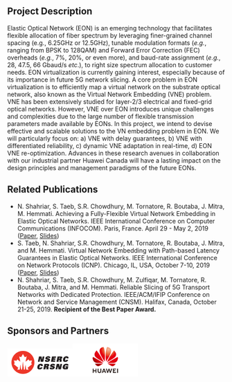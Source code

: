 ## Project Description

Elastic Optical Network (EON) is an emerging technology that facilitates flexible allocation of fiber spectrum by leveraging finer-grained channel spacing (e.g., 6.25GHz or 12.5GHz), tunable modulation formats (_e.g._, ranging from BPSK to 128QAM) and Forward Error Correction (FEC) overheads (_e.g._, 7%, 20%, or even more), and baud-rate assignment (_e.g._, 28, 47.5, 66 Gbaud/s _etc_.), to right size spectrum allocation to customer needs. EON virtualization is currently gaining interest, especially because of its importance in future 5G network slicing. A core problem in EON virtualization is to efficiently map a virtual network on the substrate optical network, also known as the Virtual Network Embedding (VNE) problem. VNE has been extensively studied for layer-2/3 electrical and fixed-grid optical networks. However, VNE over EON introduces unique challenges and complexities due to the large number of flexible transmission parameters made available by EONs. In this project, we intend to devise effective and scalable solutions to the VN embedding problem in EON. We will particularly focus on: a) VNE with delay guarantees, b) VNE with differentiated reliability, c) dynamic VNE adaptation in real-time, d) EON VNE re-optimization. Advances in these research avenues in collaboration with our industrial partner Huawei Canada will have a lasting impact on the design principles and management paradigms of the future EONs.

## Related Publications
- N. Shahriar, S. Taeb, S.R. Chowdhury, M. Tornatore, R. Boutaba, J. Mitra, M. Hemmati. Achieving a Fully-Flexible Virtual Network Embedding in Elastic Optical Networks. IEEE International Conference on Computer Communications (INFOCOM). Paris, France. April 29 - May 2, 2019 ([Paper](http://rboutaba.cs.uwaterloo.ca/Papers/Conferences/2019/ShahriarINFOCOM19.pdf), [Slides](http://rboutaba.cs.uwaterloo.ca/Papers/Conferences/2019/ShahriarINFOCOM19Slides.pdf))
- S. Taeb, N. Shahriar, S.R. Chowdhury, M. Tornatore, R. Boutaba, J. Mitra, and M. Hemmati. Virtual Network Embedding with Path-based Latency Guarantees in Elastic Optical Networks. IEEE International Conference on Network Protocols (ICNP). Chicago, IL, USA, October 7-10, 2019 ([Paper](http://rboutaba.cs.uwaterloo.ca/Papers/Conferences/2019/TaebICNP19.pdf), [Slides](http://rboutaba.cs.uwaterloo.ca/Papers/Conferences/2019/TaebICNP19.pdf))
- N. Shahriar, S. Taeb, S.R. Chowdhury, M. Zulfiqar, M. Tornatore, R. Boutaba, J. Mitra, and M. Hemmati. Reliable Slicing of 5G Transport Networks with Dedicated Protection. IEEE/ACM/IFIP Conference on Network and Service Management (CNSM). Halifax, Canada, October 21-25, 2019. **Recipient of the Best Paper Award.**

## Sponsors and Partners
<img src="assets/nserc_logo.png" alt="NSERC" width="30%"/><img src="assets/huawei_logo.png" alt="Huawei Canada" width="30%"/>
